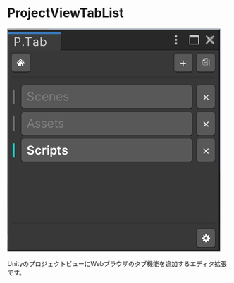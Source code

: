 # ProjectViewTabList

<img src="Document/Image/SS_window.png">

UnityのプロジェクトビューにWebブラウザのタブ機能を追加するエディタ拡張です。

